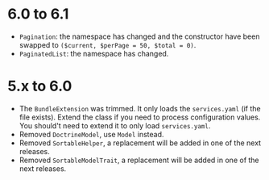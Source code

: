 6.0 to 6.1
==========

*   `Pagination`: the namespace has changed and the constructor have been swapped to `($current, $perPage = 50, $total = 0)`.
*   `PaginatedList`: the namespace has changed. 


5.x to 6.0
==========

*   The `BundleExtension` was trimmed. It only loads the `services.yaml` (if the file exists). Extend the class if you need to process configuration values.
    You should't need to extend it to only load `services.yaml`.
*   Removed `DoctrineModel`, use `Model` instead.
*   Removed `SortableHelper`, a replacement will be added in one of the next releases.
*   Removed `SortableModelTrait`, a replacement will be added in one of the next releases.
